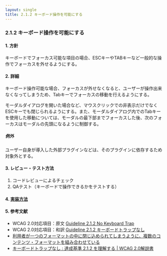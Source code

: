 ```yaml
---
layout: single
title: 2.1.2 キーボード操作を可能にする
---
```


### 2.1.2 キーボード操作を可能にする

#### 1. 方針

キーボードでフォーカス可能な項目の場合、ESCキーやTABキーなど一般的な操作でフォーカスを外せるようにする。

#### 2. 詳細

キーボード操作可能な場合、フォーカスが外せなくなると、ユーザーが操作出来なくなってしまうため、Tabキーでフォーカスの移動を行えるようにする。

モーダルダイアログを開いた場合など、マウスクリックでの非表示だけでなくESCキーでも閉じられるようにする。また、モーダルダイアログ内でのTabキーを使用した移動については、モーダルの最下部までフォーカスした後、次のフォーカスはモーダルの先頭になるように制御する。

##### 例外

ユーザー自身が導入した外部プラグインなどは、そのプラグインに依存するため対象外とする。

#### 3. レビュー・テスト方法

1. コードレビューによるチェック
2. QAテスト（キーボードで操作できるかをテストする）

#### 4. [実装方法](/src/html/2/1/2.md)

#### 5. 参考文献

- WCAG 2.0対応項目：原文 [Guideline 2.1.2 No Keyboard Trap](https://www.w3.org/TR/2008/REC-WCAG20-20081211/#keyboard-operation-trapping)
- WCAG 2.0対応項目：和訳 [Guideline 2.1.2 キーボードトラップなし](http://waic.jp/docs/WCAG20/Overview.html#keyboard-operation-trapping)
- [利用者が一つのフォーマットの中に閉じ込められてしまうように、複数のコンテンツ・フォーマットを組み合わせている](http://waic.jp/docs/WCAG-TECHS/F10.html)
- [キーボードトラップなし : 達成基準 2.1.2 を理解する | WCAG 2.0解説書](http://waic.jp/docs/UNDERSTANDING-WCAG20/keyboard-operation-trapping.html)

